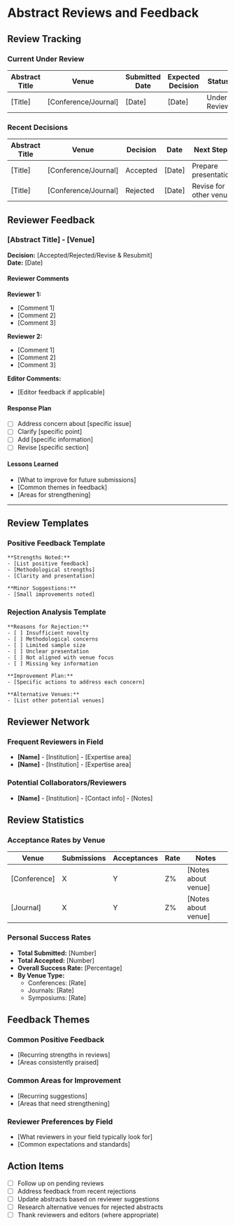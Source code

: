 # Abstract Reviews and Feedback

## Review Tracking

### Current Under Review

| Abstract Title | Venue | Submitted Date | Expected Decision | Status |
|----------------|-------|----------------|-------------------|--------|
| [Title] | [Conference/Journal] | [Date] | [Date] | Under Review |

### Recent Decisions

| Abstract Title | Venue | Decision | Date | Next Steps |
|----------------|-------|----------|------|------------|
| [Title] | [Conference/Journal] | Accepted | [Date] | Prepare presentation |
| [Title] | [Conference/Journal] | Rejected | [Date] | Revise for other venue |

## Reviewer Feedback

### [Abstract Title] - [Venue]
**Decision:** [Accepted/Rejected/Revise & Resubmit]  
**Date:** [Date]

#### Reviewer Comments
**Reviewer 1:**
- [Comment 1]
- [Comment 2]
- [Comment 3]

**Reviewer 2:**
- [Comment 1]
- [Comment 2]
- [Comment 3]

**Editor Comments:**
- [Editor feedback if applicable]

#### Response Plan
- [ ] Address concern about [specific issue]
- [ ] Clarify [specific point]
- [ ] Add [specific information]
- [ ] Revise [specific section]

#### Lessons Learned
- [What to improve for future submissions]
- [Common themes in feedback]
- [Areas for strengthening]

---

## Review Templates

### Positive Feedback Template
```
**Strengths Noted:**
- [List positive feedback]
- [Methodological strengths]
- [Clarity and presentation]

**Minor Suggestions:**
- [Small improvements noted]
```

### Rejection Analysis Template
```
**Reasons for Rejection:**
- [ ] Insufficient novelty
- [ ] Methodological concerns
- [ ] Limited sample size
- [ ] Unclear presentation
- [ ] Not aligned with venue focus
- [ ] Missing key information

**Improvement Plan:**
- [Specific actions to address each concern]

**Alternative Venues:**
- [List other potential venues]
```

## Reviewer Network

### Frequent Reviewers in Field
- **[Name]** - [Institution] - [Expertise area]
- **[Name]** - [Institution] - [Expertise area]

### Potential Collaborators/Reviewers
- **[Name]** - [Institution] - [Contact info] - [Notes]

## Review Statistics

### Acceptance Rates by Venue
| Venue | Submissions | Acceptances | Rate | Notes |
|-------|-------------|-------------|------|-------|
| [Conference] | X | Y | Z% | [Notes about venue] |
| [Journal] | X | Y | Z% | [Notes about venue] |

### Personal Success Rates
- **Total Submitted:** [Number]
- **Total Accepted:** [Number]
- **Overall Success Rate:** [Percentage]
- **By Venue Type:**
  - Conferences: [Rate]
  - Journals: [Rate]
  - Symposiums: [Rate]

## Feedback Themes

### Common Positive Feedback
- [Recurring strengths in reviews]
- [Areas consistently praised]

### Common Areas for Improvement
- [Recurring suggestions]
- [Areas that need strengthening]

### Reviewer Preferences by Field
- [What reviewers in your field typically look for]
- [Common expectations and standards]

## Action Items
- [ ] Follow up on pending reviews
- [ ] Address feedback from recent rejections
- [ ] Update abstracts based on reviewer suggestions
- [ ] Research alternative venues for rejected abstracts
- [ ] Thank reviewers and editors (where appropriate)
